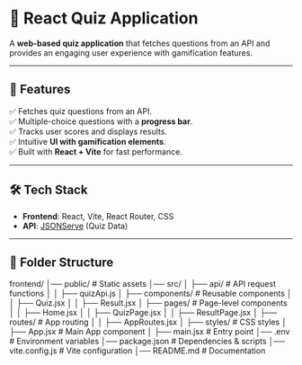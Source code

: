 # 🎯 React Quiz Application  

A **web-based quiz application** that fetches questions from an API and provides an engaging user experience with gamification features.

---

## 🚀 Features  
✅ Fetches quiz questions from an API.  
✅ Multiple-choice questions with a **progress bar**.  
✅ Tracks user scores and displays results.  
✅ Intuitive **UI with gamification elements**.  
✅ Built with **React + Vite** for fast performance.  

---

## 🛠️ Tech Stack  
- **Frontend**: React, Vite, React Router, CSS  
- **API**: [JSONServe](https://api.jsonserve.com/Uw5CrX) (Quiz Data)  

---

## 📂 Folder Structure  

frontend/ │── public/ # Static assets │── src/
│ ├── api/ # API request functions │ │ ├── quizApi.js │ ├── components/ # Reusable components │ │ ├── Quiz.jsx │ │ ├── Result.jsx │ ├── pages/ # Page-level components │ │ ├── Home.jsx │ │ ├── QuizPage.jsx │ │ ├── ResultPage.jsx │ ├── routes/ # App routing │ │ ├── AppRoutes.jsx │ ├── styles/ # CSS styles │ ├── App.jsx # Main App component │ ├── main.jsx # Entry point │── .env # Environment variables │── package.json # Dependencies & scripts │── vite.config.js # Vite configuration │── README.md # Documentation
